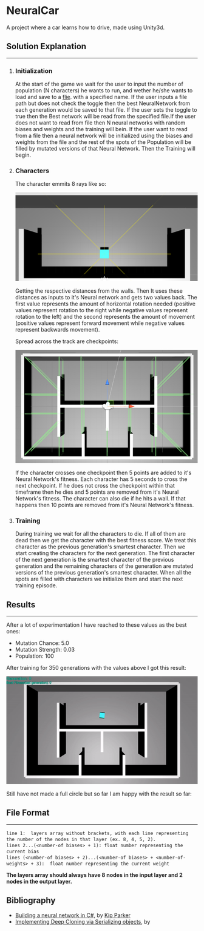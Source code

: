 # NeuralCar

A project where a car learns how to drive, made using Unity3d.

## Solution Explanation

---

1. ### Initialization

   At the start of the game we wait for the user to input the number of population (N characters) he wants to run, and wether he/she wants to load and save to a [flie](#file). with a specified name. If the user inputs a file path but does not check the toggle then the best NeuralNetwork from each generation would be saved to that file. If the user sets the toggle to true then the Best network will be read from the specified file.If the user does not want to read from file then N neural networks with random biases and weights and the training will bein. If the user want to read from a file then a neural network will be initialized using the biases and weights from the file and the rest of the spots of the Population will be filled by mutated versions of that Neural Network. Then the Training will begin.

2. ### Characters

   The character emmits 8 rays like so:

    <p align="center">
        <img src="RayCasted.png" alt="Sublime's custom image" width="600"/>
    </p>

   Getting the respective distances from the walls. Then It uses these distances as inputs to it's Neural network and gets two values back. The first value represents the amount of horizontal rotation needed (positive values represent rotation to the right while negative values represent rotation to the left) and the second represents the amount of movement (positive values represent forward movement while negative values represent backwards movement).

   Spread across the track are checkpoints:

    <p align="center">
        <img src="CheckPoints.png" alt="Sublime's custom image" width="600"/>
    </p>

   If the character crosses one checkpoint then 5 points are added to it's Neural Network's fitness. Each character has 5 seconds to cross the next checkpoint. If he does not cross the checkpoint within that timeframe then he dies and 5 points are removed from it's Neural Network's fitness. The character can also die if he hits a wall. If that happens then 10 points are removed from it's Neural Network's fitness.

3. ### Training
   During training we wait for all the characters to die. If all of them are dead then we get the character with the best fitness score. We treat this character as the previous generation's smartest character. Then we start creating the characters for the next generation. The first character of the next generation is the smartest character of the previous generation and the remaining characters of the generation are mutated versions of the previous generation's smartest character. When all the spots are filled with characters we initialize them and start the next training episode.

## Results

---

After a lot of experimentation I have reached to these values as the best ones:

- Mutation Chance: 5.0
- Mutation Strength: 0.03
- Population: 100

After training for 350 generations with the values above I got this result:

<p align="center">
  <img src="ResultSoFar.gif" alt="Sublime's custom image"/>
</p>

Still have not made a full circle but so far I am happy with the result so far:

## <a name="file"></a>File Format

---

```
line 1:  layers array without brackets, with each line representing the number of the nodes in that layer (ex. 8, 4, 5, 2).
lines 2...(<number-of biases> + 1): float number representing the current bias
lines (<number-of biases> + 2)...(<number-of biases> + <number-of-weights> + 3):  float number representing the current weight
```

**The layers array should always have 8 nodes in the input layer and 2 nodes in the output layer.**

## Bibliography

- [Building a neural network in C#](https://towardsdatascience.com/building-a-neural-network-framework-in-c-16ef56ce1fef), by [Kip Parker](https://medium.com/@kipgparker)
- [Implementing Deep Cloning via Serializing objects](http://www.codeproject.com/KB/tips/SerializedObjectCloner.aspx), by [](https://www.codeproject.com/script/Membership/View.aspx?mid=4869534)
